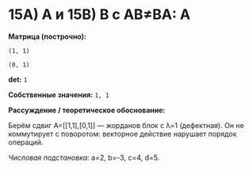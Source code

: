 # 15A) A и 15B) B с AB≠BA: A

**Матрица (построчно):**

`(1, 1)`

`(0, 1)`

**det:** `1`

**Собственные значения:** `1, 1`

**Рассуждение / теоретическое обоснование:**

Берём сдвиг A=[[1,1],[0,1]] — жорданов блок с λ=1 (дефектная). Он не коммутирует с поворотом: векторное действие нарушает порядок операций.

*Числовая подстановка:* a=2, b=-3, c=4, d=5.
